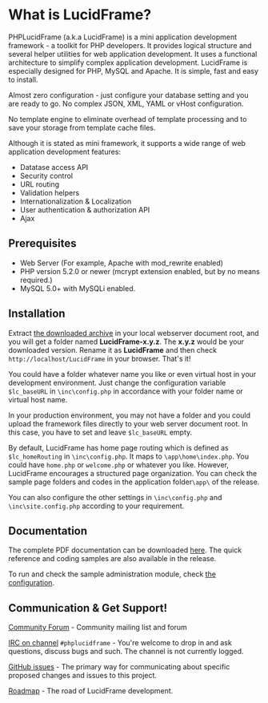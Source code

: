 # What is LucidFrame?

PHPLucidFrame (a.k.a LucidFrame) is a mini application development framework - a toolkit for PHP developers. It provides logical structure and several helper utilities for web application development.
It uses a functional architecture to simplify complex application development. LucidFrame is especially designed for PHP, MySQL and Apache. It is simple, fast and easy to install.

Almost zero configuration - just configure your database setting and you are ready to go. No complex JSON, XML, YAML or vHost configuration.

No template engine to eliminate overhead of template processing and to save your storage from template cache files.

Although it is stated as mini framework, it supports a wide range of web application development features:

- Datatase access API
- Security control
- URL routing
- Validation helpers
- Internationalization & Localization
- User authentication & authorization API
- Ajax

## Prerequisites

- Web Server (For example, Apache with mod_rewrite enabled)
- PHP version 5.2.0 or newer (mcrypt extension enabled, but by no means required.)
- MySQL 5.0+ with MySQLi enabled.

## Installation

Extract [the downloaded archive](https://github.com/cithukyaw/LucidFrame/releases/latest) in your local webserver document root, and you will get a folder named **LucidFrame-x.y.z**. The **x.y.z** would be your downloaded version. Rename it as **LucidFrame** and then check `http://localhost/LucidFrame` in your browser. That's it!

You could have a folder whatever name you like or even virtual host in your development environment.
Just change the configuration variable `$lc_baseURL` in `\inc\config.php` in accordance with your folder name or virtual host name.

In your production environment, you may not have a folder and you could upload the framework files directly to your web server document root.
In this case, you have to set and leave `$lc_baseURL` empty.

By default, LucidFrame has home page routing which is defined as `$lc_homeRouting` in `\inc\config.php`. It maps to `\app\home\index.php`. You could have `home.php` or `welcome.php` or whatever you like. However, LucidFrame encourages a structured page organization. You can check the sample page folders and codes in the application folder`\app\` of the release.

You can also configure the other settings in `\inc\config.php` and `\inc\site.config.php` according to your requirement.

## Documentation

The complete PDF documentation can be downloaded [here](http://phplucidframe.sithukyaw.com/cookbook). The quick reference and coding samples are also available in the release.

To run and check the sample administration module, check [the configuration](https://github.com/cithukyaw/LucidFrame/wiki/Configuration-for-The-Sample-Administration-Module).

## Communication & Get Support!

[Community Forum](http://phplucidframe.sithukyaw.com/community) - Community mailing list and forum

[IRC on channel](http://webchat.freenode.net/?channels=#phplucidframe) `#phplucidframe` - You're welcome to drop in and ask questions, discuss bugs and such. The channel is not currently logged.

[GitHub issues](https://github.com/cithukyaw/LucidFrame/issues) - The primary way for communicating about specific proposed changes and issues to this project.

[Roadmap](https://trello.com/b/zj5l6GP1/phplucidframe-development) - The road of LucidFrame development.
